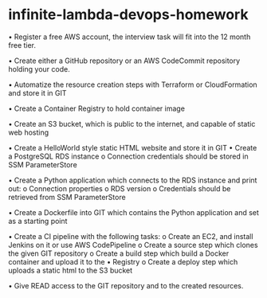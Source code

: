 # infinite-lambda-devops-homework
• Register a free AWS account, the interview task will fit into the 12 month free tier.

• Create either a GitHub repository or an AWS CodeCommit repository holding your
code.

• Automatize the resource creation steps with Terraform or CloudFormation and store it
in GIT

• Create a Container Registry to hold container image

• Create an S3 bucket, which is public to the internet, and capable of static web hosting

• Create a HelloWorld style static HTML website and store it in GIT
• Create a PostgreSQL RDS instance
    o Connection credentials should be stored in SSM ParameterStore
    
• Create a Python application which connects to the RDS instance and print out:
    o Connection properties
    o RDS version
    o Credentials should be retrieved from SSM ParameterStore
    
• Create a Dockerfile into GIT which contains the Python application and set as a
starting point

• Create a CI pipeline with the following tasks:
    o Create an EC2, and install Jenkins on it or use AWS CodePipeline
    o Create a source step which clones the given GIT repository
    o Create a build step which build a Docker container and upload it to the
• Registry
    o Create a deploy step which uploads a static html to the S3 bucket
    
• Give READ access to the GIT repository and to the created resources.
